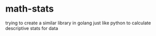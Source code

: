 # math-stats
trying to create a similar library in golang just like python to calculate descriptive stats for data
